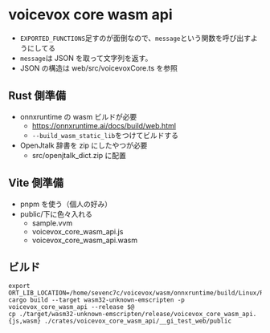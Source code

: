 # voicevox core wasm api

- `EXPORTED_FUNCTIONS`足すのが面倒なので、`message`という関数を呼び出すようにしてる
- `message`は JSON を取って文字列を返す。
- JSON の構造は web/src/voicevoxCore.ts を参照

## Rust 側準備

- onnxruntime の wasm ビルドが必要
  - https://onnxruntime.ai/docs/build/web.html
  - `--build_wasm_static_lib`をつけてビルドする
- OpenJtalk 辞書を zip にしたやつが必要
  - src/openjtalk_dict.zip に配置

## Vite 側準備

- pnpm を使う（個人の好み）
- public/下に色々入れる
  - sample.vvm
  - voicevox_core_wasm_api.js
  - voicevox_core_wasm_api.wasm

## ビルド

```
export ORT_LIB_LOCATION=/home/sevenc7c/voicevox/wasm/onnxruntime/build/Linux/Release
cargo build --target wasm32-unknown-emscripten -p voicevox_core_wasm_api --release $@
cp ./target/wasm32-unknown-emscripten/release/voicevox_core_wasm_api.{js,wasm} ./crates/voicevox_core_wasm_api/__gi_test_web/public
```
